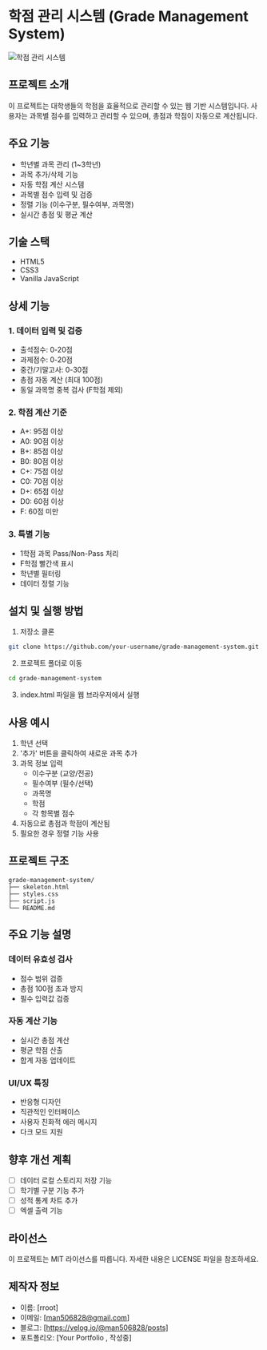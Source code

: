 # 학점 관리 시스템 (Grade Management System)

![학점 관리 시스템](<img width="1168" alt="project-screenshot" src="https://github.com/user-attachments/assets/34107c00-6857-45e3-a7b2-820332cc4ad8">)

## 프로젝트 소개
이 프로젝트는 대학생들의 학점을 효율적으로 관리할 수 있는 웹 기반 시스템입니다. 사용자는 과목별 점수를 입력하고 관리할 수 있으며, 총점과 학점이 자동으로 계산됩니다.

## 주요 기능
- 학년별 과목 관리 (1~3학년)
- 과목 추가/삭제 기능
- 자동 학점 계산 시스템
- 과목별 점수 입력 및 검증
- 정렬 기능 (이수구분, 필수여부, 과목명)
- 실시간 총점 및 평균 계산

## 기술 스택
- HTML5
- CSS3
- Vanilla JavaScript

## 상세 기능
### 1. 데이터 입력 및 검증
- 출석점수: 0-20점
- 과제점수: 0-20점
- 중간/기말고사: 0-30점
- 총점 자동 계산 (최대 100점)
- 동일 과목명 중복 검사 (F학점 제외)

### 2. 학점 계산 기준
- A+: 95점 이상
- A0: 90점 이상
- B+: 85점 이상
- B0: 80점 이상
- C+: 75점 이상
- C0: 70점 이상
- D+: 65점 이상
- D0: 60점 이상
- F: 60점 미만

### 3. 특별 기능
- 1학점 과목 Pass/Non-Pass 처리
- F학점 빨간색 표시
- 학년별 필터링
- 데이터 정렬 기능

## 설치 및 실행 방법
1. 저장소 클론
```bash
git clone https://github.com/your-username/grade-management-system.git
```

2. 프로젝트 폴더로 이동
```bash
cd grade-management-system
```

3. index.html 파일을 웹 브라우저에서 실행

## 사용 예시
1. 학년 선택
2. '추가' 버튼을 클릭하여 새로운 과목 추가
3. 과목 정보 입력
   - 이수구분 (교양/전공)
   - 필수여부 (필수/선택)
   - 과목명
   - 학점
   - 각 항목별 점수
4. 자동으로 총점과 학점이 계산됨
5. 필요한 경우 정렬 기능 사용

## 프로젝트 구조
```
grade-management-system/
├── skeleton.html
├── styles.css
├── script.js
└── README.md
```

## 주요 기능 설명
### 데이터 유효성 검사
- 점수 범위 검증
- 총점 100점 초과 방지
- 필수 입력값 검증

### 자동 계산 기능
- 실시간 총점 계산
- 평균 학점 산출
- 합계 자동 업데이트

### UI/UX 특징
- 반응형 디자인
- 직관적인 인터페이스
- 사용자 친화적 에러 메시지
- 다크 모드 지원

## 향후 개선 계획
- [ ] 데이터 로컬 스토리지 저장 기능
- [ ] 학기별 구분 기능 추가
- [ ] 성적 통계 차트 추가
- [ ] 엑셀 출력 기능

## 라이선스
이 프로젝트는 MIT 라이선스를 따릅니다. 자세한 내용은 LICENSE 파일을 참조하세요.

## 제작자 정보
- 이름: [rroot]
- 이메일: [man506828@gmail.com]
- 블로그: [https://velog.io/@man506828/posts]
- 포트폴리오: [Your Portfolio , 작성중]
